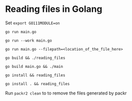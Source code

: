 # Reading files in Golang

Set `export GO111MODULE=on`

`go run main.go`

`go run --work main.go`

`go run main.go --filepath=<location_of_the_file_here>`

`go build && ./reading_files`

`go build main.go && ./main`

`go install && reading_files`

`go install . && reading_files`


Run `packr2 clean` to to remove the files generated by packr